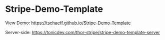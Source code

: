# Stripe-Demo-Template

View Demo: https://tschaeff.github.io/Stripe-Demo-Template

Server-side: https://tonicdev.com/thor-stripe/stripe-demo-template-server

